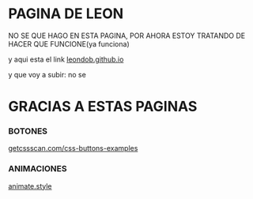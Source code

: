 # PAGINA DE LEON

NO SE QUE HAGO EN ESTA PAGINA, POR AHORA ESTOY TRATANDO DE HACER QUE FUNCIONE(ya funciona)

y aqui esta el link [leondob.github.io](https://leondob.github.io/)

y que voy a subir: no se

# GRACIAS A ESTAS PAGINAS



### BOTONES



[getcssscan.com/css-buttons-examples](https://getcssscan.com/css-buttons-examples)



### ANIMACIONES


[animate.style](https://animate.style)

